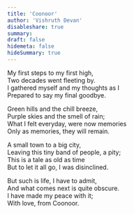 ```yaml
---
title: 'Coonoor'
author: 'Vishruth Devan'
disableshare: true
summary: 
draft: false
hidemeta: false
hideSummary: true
---
```


My first steps to my first high,  
Two decades went fleeting by.  
I gathered myself and my thoughts as I  
Prepared to say my final goodbye.  

Green hills and the chill breeze,  
Purple skies and the smell of rain;  
What I felt everyday, were now memories  
Only as memories, they will remain.  

A small town to a big city,  
Leaving this tiny band of people, a pity;  
This is a tale as old as time  
But to let it all go, I was disinclined.  

But such is life, I have to admit,  
And what comes next is quite obscure.  
I have made my peace with it;  
With love, from Coonoor.